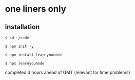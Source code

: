 # one liners only

## installation

 `$ cd ~/code` 

 `$ npm init -y` 

 `$ npm install learnyounode` 

 `$ npx learnyounode`


completed 3 hours ahead of GMT (relevant for time problems)
